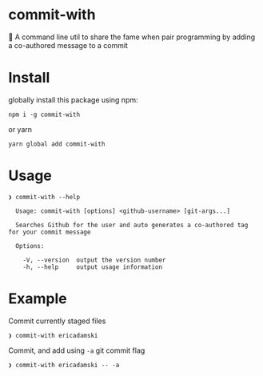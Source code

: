 # commit-with

🤗 A command line util to share the fame when pair programming by adding a co-authored message to a commit

# Install

globally install this package using npm:

```
npm i -g commit-with
```

or yarn

```
yarn global add commit-with
```

# Usage

```
❯ commit-with --help

  Usage: commit-with [options] <github-username> [git-args...]

  Searches Github for the user and auto generates a co-authored tag for your commit message

  Options:

    -V, --version  output the version number
    -h, --help     output usage information
```

# Example

Commit currently staged files

```
❯ commit-with ericadamski
```

<!-- put an image of that command working here -->

Commit, and add using `-a` git commit flag

```
❯ commit-with ericadamski -- -a
```

<!-- put an image of that command working here -->
